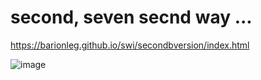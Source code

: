 # second, seven secnd way ...

https://barionleg.github.io/swi/secondbversion/index.html

![image](https://github.com/barionleg/swi/assets/102619282/6f8c8c8a-0fdb-4dd5-ba6e-17891d4de2ab)
